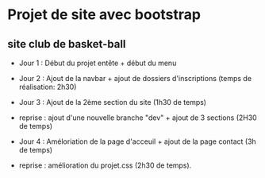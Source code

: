 # Projet de site avec bootstrap
## site club de basket-ball
- Jour 1 : Début du projet entête + début du menu

- Jour 2 : Ajout de la navbar + ajout de dossiers d'inscriptions (temps de réalisation: 2h30)
- Jour 3 : Ajout de la 2ème section du site (1h30 de temps)
 + reprise : ajout d'une nouvelle branche "dev" + ajout de 3 sections (2H30 de temps)

- Jour 4 : Améloriation de la page d'acceuil + ajout de la page contact (3h de temps) 
+ reprise : amélioration du projet.css (2h30 de temps).